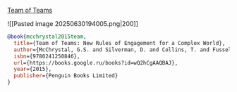 [Team of Teams](https://a.co/d/gtywSmQ)

![[Pasted image 20250630194005.png|200]]

```bibtex
@book{mcchrystal2015team,
  title={Team of Teams: New Rules of Engagement for a Complex World},
  author={McChrystal, G.S. and Silverman, D. and Collins, T. and Fussell, C.},
  isbn={9780241250846},
  url={https://books.google.ru/books?id=wQ2hCgAAQBAJ},
  year={2015},
  publisher={Penguin Books Limited}
}
```